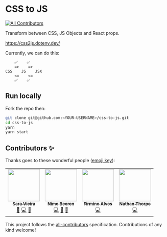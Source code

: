 # CSS to JS
<!-- ALL-CONTRIBUTORS-BADGE:START - Do not remove or modify this section -->
[![All Contributors](https://img.shields.io/badge/all_contributors-4-orange.svg?style=flat-square)](#contributors-)
<!-- ALL-CONTRIBUTORS-BADGE:END -->


Transform between CSS, JS Objects and React props.

https://css2js.dotenv.dev/

Currently, we can do this:

```
    ✅    ✅
    =>    =>
CSS    JS    JSX
    <=    <=
    ✅    ✅
```



## Run locally

Fork the repo then:

```sh
git clone git@github.com:<YOUR-USERNAME>/css-to-js.git
cd css-to-js
yarn
yarn start
```



## Contributors ✨

Thanks goes to these wonderful people ([emoji key](https://allcontributors.org/docs/en/emoji-key)):

<!-- ALL-CONTRIBUTORS-LIST:START - Do not remove or modify this section -->
<!-- prettier-ignore-start -->
<!-- markdownlint-disable -->
<table>
  <tr>
    <td align="center"><a href="http://iamsaravieira.com"><img src="https://avatars0.githubusercontent.com/u/1051509?v=4" width="100px;" alt=""/><br /><sub><b>Sara Vieira</b></sub></a><br /><a href="#ideas-SaraVieira" title="Ideas, Planning, & Feedback">🤔</a> <a href="https://github.com/SaraVieira/css-to-js/commits?author=SaraVieira" title="Code">💻</a> <a href="#design-SaraVieira" title="Design">🎨</a></td>
    <td align="center"><a href="https://github.com/nimobeeren"><img src="https://avatars0.githubusercontent.com/u/12124298?v=4" width="100px;" alt=""/><br /><sub><b>Nimo Beeren</b></sub></a><br /><a href="https://github.com/SaraVieira/css-to-js/commits?author=nimobeeren" title="Code">💻</a> <a href="#ideas-nimobeeren" title="Ideas, Planning, & Feedback">🤔</a> <a href="#projectManagement-nimobeeren" title="Project Management">📆</a></td>
    <td align="center"><a href="http://firminoalves.com"><img src="https://avatars0.githubusercontent.com/u/1420905?v=4" width="100px;" alt=""/><br /><sub><b>Firmino Alves</b></sub></a><br /><a href="https://github.com/SaraVieira/css-to-js/commits?author=firminoalves" title="Code">💻</a></td>
    <td align="center"><a href="https://github.com/impulsivetomato"><img src="https://avatars1.githubusercontent.com/u/15922558?v=4" width="100px;" alt=""/><br /><sub><b>Nathan Thorpe</b></sub></a><br /><a href="https://github.com/SaraVieira/css-to-js/commits?author=impulsivetomato" title="Code">💻</a></td>
  </tr>
</table>

<!-- markdownlint-enable -->
<!-- prettier-ignore-end -->
<!-- ALL-CONTRIBUTORS-LIST:END -->

This project follows the [all-contributors](https://github.com/all-contributors/all-contributors) specification. Contributions of any kind welcome!
